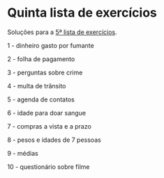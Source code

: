 # Quinta lista de exercícios

Soluções para a [5ª lista de exercícios](https://docs.google.com/document/d/1FWk8q7Swif9nEVW2ekxUZm24y4Fr8H7SouK1tK8EhtA/view).

1 - dinheiro gasto por fumante

2 - folha de pagamento

3 - perguntas sobre crime

4 - multa de trânsito

5 - agenda de contatos

6 - idade para doar sangue

7 - compras a vista e a prazo

8 - pesos e idades de 7 pessoas

9 - médias

10 -  questionário sobre filme
